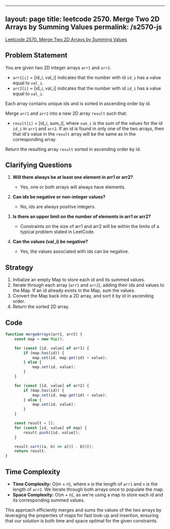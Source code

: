 
---
layout: page
title: leetcode 2570. Merge Two 2D Arrays by Summing Values
permalink: /s2570-js
---
[Leetcode 2570. Merge Two 2D Arrays by Summing Values](https://algoadvance.github.io/algoadvance/l2570)
## Problem Statement
You are given two 2D integer arrays `arr1` and `arr2`.

- `arr1[i]` = [id_i, val_i] indicates that the number with id `id_i` has a value equal to `val_i`.
- `arr2[i]` = [id_i, val_i] indicates that the number with id `id_i` has a value equal to `val_i`.

Each array contains unique ids and is sorted in ascending order by id.

Merge `arr1` and `arr2` into a new 2D array `result` such that:

- `result[i]` = [id_i, sum_i], where `sum_i` is the sum of the values for the id `id_i` in `arr1` and `arr2`. If an id is found in only one of the two arrays, then that id's value in the `result` array will be the same as in the corresponding array.

Return the resulting array `result` sorted in ascending order by id.

## Clarifying Questions
1. **Will there always be at least one element in arr1 or arr2?**
   - Yes, one or both arrays will always have elements.
  
2. **Can ids be negative or non-integer values?**
   - No, ids are always positive integers.

3. **Is there an upper limit on the number of elements in arr1 or arr2?**
   - Constraints on the size of arr1 and arr2 will be within the limits of a typical problem stated in LeetCode.

4. **Can the values (val_i) be negative?**
   - Yes, the values associated with ids can be negative.

## Strategy
1. Initialize an empty Map to store each id and its summed values.
2. Iterate through each array (`arr1` and `arr2`), adding their ids and values to the Map. If an id already exists in the Map, sum the values.
3. Convert the Map back into a 2D array, and sort it by id in ascending order.
4. Return the sorted 2D array.

## Code
```javascript
function mergeArrays(arr1, arr2) {
    const map = new Map();

    for (const [id, value] of arr1) {
        if (map.has(id)) {
            map.set(id, map.get(id) + value);
        } else {
            map.set(id, value);
        }
    }

    for (const [id, value] of arr2) {
        if (map.has(id)) {
            map.set(id, map.get(id) + value);
        } else {
            map.set(id, value);
        }
    }

    const result = [];
    for (const [id, value] of map) {
        result.push([id, value]);
    }

    result.sort((a, b) => a[0] - b[0]);
    return result;
}
```

## Time Complexity
- **Time Complexity:** O(m + n), where `m` is the length of `arr1` and `n` is the length of `arr2`. We iterate through both arrays once to populate the map.
- **Space Complexity:** O(m + n), as we're using a map to store each id and its corresponding summed values.

This approach efficiently merges and sums the values of the two arrays by leveraging the properties of maps for fast look-up and insertion, ensuring that our solution is both time and space optimal for the given constraints.